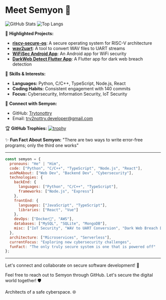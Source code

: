 # Meet Semyon 👋

![GitHub Stats](https://github-readme-stats.vercel.app/api?username=Trytonottry)
![Top Langs](https://github-readme-stats.vercel.app/api/top-langs/?username=Trytonottry)

🌟 **Highlighted Projects:**
- [**riscv-secure-os**](https://github.com/Trytonottry/riscv-secure-os): A secure operating system for RISC-V architecture
- [**wav2uart**](https://github.com/Trytonottry/wav2uart): A tool to convert WAV files to UART streams
- [**WiFiSec Android App**](https://github.com/Trytonottry/wifi-bodyguard): An Android app for WiFi security
- [**DarkWeb Detect Flutter App**](https://github.com/Trytonottry/dark-breach-radar): A Flutter app for dark web breach detection

💼 **Skills & Interests:**
- **Languages:** Python, C/C++, TypeScript, Node.js, React
- **Coding Habits:** Consistent engagement with 140 commits
- **Focus:** Cybersecurity, Information Security, IoT Security

🔗 **Connect with Semyon:**
- GitHub: [Trytonottry](https://github.com/Trytonottry)
- Email: try2nottry.developer@gmail.com

🏆 **GitHub Trophies:** 
[![trophy](https://github-profile-trophy.vercel.app/?username=Trytonottry)](https://github.com/Trytonottry)

✨ **Fun Fact About Semyon:** "There are two ways to write error-free programs; only the third one works" 

---

```javascript
const semyon = {
  pronouns: "He" | "Him",
  code: ["Python", "C/C++", "TypeScript", "Node.js", "React"],
  askMeAbout: ["Web Dev", "Backend Dev", "Cybersecurity"],
  technologies: {
    backEnd: {
      languages: ["Python", "C/C++", "TypeScript"],
      frameworks: ["Node.js", "Express"]
    },
    frontEnd: {
      languages: ["JavaScript", "TypeScript"],
      libraries: ["React", "Vue"]
    },
    devOps: ["Docker🐳", "AWS"],
    databases: ["MySQL", "SQLite", "MongoDB"],
    misc: ["IoT Security", "WAV to UART Conversion", "Dark Web Breach Detection"]
  },
  architecture: ["Microservices", "Serverless"],
  currentFocus: "Exploring new cybersecurity challenges",
  funFact: "The only truly secure system is one that is powered off"
};
```

---

Let's connect and collaborate on secure software development! 🚀

Feel free to reach out to Semyon through GitHub. Let's secure the digital world together! 🛡️

Architects of a safe cyberspace. 🌐
